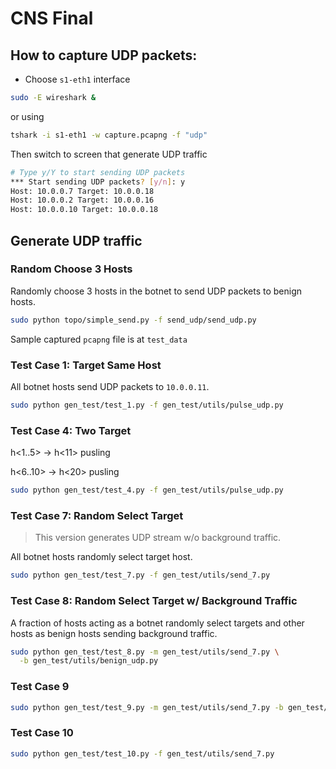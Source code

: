 # CNS Final

## How to capture UDP packets:

- Choose `s1-eth1` interface

```bash
sudo -E wireshark &
```

or using

```bash
tshark -i s1-eth1 -w capture.pcapng -f "udp"
```

Then switch to screen that generate UDP traffic

```bash
# Type y/Y to start sending UDP packets
*** Start sending UDP packets? [y/n]: y
Host: 10.0.0.7 Target: 10.0.0.18
Host: 10.0.0.2 Target: 10.0.0.16
Host: 10.0.0.10 Target: 10.0.0.18
```

## Generate UDP traffic

### Random Choose 3 Hosts

Randomly choose 3 hosts in the botnet to send UDP packets to benign hosts.

```bash
sudo python topo/simple_send.py -f send_udp/send_udp.py
```

Sample captured `pcapng` file is at `test_data`

### Test Case 1: Target Same Host

All botnet hosts send UDP packets to `10.0.0.11`.

```bash
sudo python gen_test/test_1.py -f gen_test/utils/pulse_udp.py
```

### Test Case 4: Two Target

h<1..5> -> h<11> pusling

h<6..10> -> h<20> pusling

```bash
sudo python gen_test/test_4.py -f gen_test/utils/pulse_udp.py
```

### Test Case 7: Random Select Target

> This version generates UDP stream w/o background traffic.

All botnet hosts randomly select target host.

```bash
sudo python gen_test/test_7.py -f gen_test/utils/send_7.py
```

### Test Case 8: Random Select Target w/ Background Traffic

A fraction of hosts acting as a botnet randomly select targets and other hosts as benign hosts sending background
traffic.

```bash
sudo python gen_test/test_8.py -m gen_test/utils/send_7.py \
  -b gen_test/utils/benign_udp.py
```

### Test Case 9

```bash
sudo python gen_test/test_9.py -m gen_test/utils/send_7.py -b gen_test/utils/benign_udp.py
```

### Test Case 10

```bash
sudo python gen_test/test_10.py -f gen_test/utils/send_7.py
```